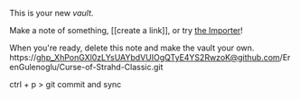 This is your new *vault*.

Make a note of something, [[create a link]], or try [the Importer](https://help.obsidian.md/Plugins/Importer)!

When you're ready, delete this note and make the vault your own.
https://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@github.com/ErenGulenoglu/Curse-of-Strahd-Classic.git

ctrl + p > git commit and sync